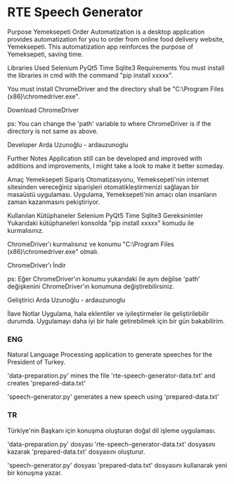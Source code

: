 # RTE Speech Generator

Purpose
Yemeksepeti Order Automatization is a desktop application provides automatization for you to order from online food delivery website, Yemeksepeti. This automatization app reinforces the purpose of Yemeksepeti, saving time.

Libraries Used
Selenium
PyQt5
Time
Sqlite3
Requirements
You must install the libraries in cmd with the command "pip install xxxxx".

You must install ChromeDriver and the directory shall be "C:\Program Files (x86)\chromedriver.exe".

Download ChromeDriver

ps: You can change the 'path' variable to where ChromeDriver is if the directory is not same as above.

Developer
Arda Uzunoğlu - ardauzunoglu

Further Notes
Application still can be developed and improved with additions and improvements, I might take a look to make it better someday.

Amaç
Yemeksepeti Sipariş Otomatizasyonu, Yemeksepeti'nin internet sitesinden vereceğiniz siparişleri otomatikleştirmenizi sağlayan bir masaüstü uygulaması. Uygulama, Yemeksepeti'nin amacı olan insanların zaman kazanmasını pekiştiriyor.

Kullanılan Kütüphaneler
Selenium
PyQt5
Time
Sqlite3
Gereksinimler
Yukarıdaki kütüphaneleri konsolda "pip install xxxxx" komudu ile kurmalısınız.

ChromeDriver'ı kurmalısınız ve konumu "C:\Program Files (x86)\chromedriver.exe" olmalı.

ChromeDriver'ı İndir

ps: Eğer ChromeDriver'ın konumu yukarıdaki ile aynı değilse 'path' değişkenini ChromeDriver'ın konumuna değiştirebilirsiniz.

Geliştirici
Arda Uzunoğlu - ardauzunoglu

İlave Notlar
Uygulama, hala eklentiler ve iyileştirmeler ile geliştirilebilir durumda. Uygulamayı daha iyi bir hale getirebilmek için bir gün bakabilirim.

### ENG
Natural Language Processing application to generate speeches for the President of Turkey.

'data-preparation.py' mines the file 'rte-speech-generator-data.txt' and creates 'prepared-data.txt'

'speech-generator.py' generates a new speech using 'prepared-data.txt'

### TR
Türkiye'nin Başkanı için konuşma oluşturan doğal dil işleme uygulaması.

'data-preparation.py' dosyası 'rte-speech-generator-data.txt' dosyasını kazarak 'prepared-data.txt' dosyasını oluşturur.

'speech-generator.py' dosyası 'prepared-data.txt' dosyasını kullanarak yeni bir konuşma yazar.
